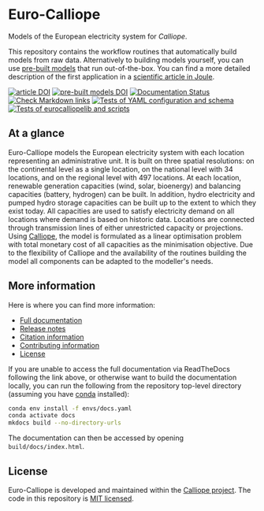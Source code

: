 # Euro-Calliope

Models of the European electricity system for _Calliope_.

This repository contains the workflow routines that automatically build models from raw data. Alternatively to building models yourself, you can use [pre-built models](https://doi.org/10.5281/zenodo.3949553) that run out-of-the-box. You can find a more detailed description of the first application in a [scientific article in Joule](https://doi.org/10.1016/j.joule.2020.07.018).

[![article DOI](https://img.shields.io/badge/article-10.1016/j.joule.2020.07.018-blue)](https://doi.org/10.1016/j.joule.2020.07.018)
[![pre-built models DOI](https://img.shields.io/badge/prebuilts-10.5281%2Fzenodo.3949553-blue)](https://doi.org/10.5281/zenodo.3949553)
[![Documentation Status](https://readthedocs.org/projects/euro-calliope/badge/?version=latest)](https://euro-calliope.readthedocs.io/en/latest/?badge=latest)
[![Check Markdown links](https://github.com/calliope-project/euro-calliope/actions/workflows/externallinks.yaml/badge.svg)](https://github.com/calliope-project/euro-calliope/actions/workflows/externallinks.yaml)
[![Tests of YAML configuration and schema](https://github.com/calliope-project/euro-calliope/actions/workflows/schemavalidation.yaml/badge.svg)](https://github.com/calliope-project/euro-calliope/actions/workflows/schemavalidation.yaml)
[![Tests of eurocalliopelib and scripts](https://github.com/calliope-project/euro-calliope/actions/workflows/pythonpackage.yaml/badge.svg)](https://github.com/calliope-project/euro-calliope/actions/workflows/pythonpackage.yaml)

## At a glance

Euro-Calliope models the European electricity system with each location representing an administrative unit. It is built on three spatial resolutions: on the continental level as a single location, on the national level with 34 locations, and on the regional level with 497 locations. At each location, renewable generation capacities (wind, solar, bioenergy) and balancing capacities (battery, hydrogen) can be built. In addition, hydro electricity and pumped hydro storage capacities can be built up to the extent to which they exist today. All capacities are used to satisfy electricity demand on all locations where demand is based on historic data. Locations are connected through transmission lines of either unrestricted capacity or projections. Using [Calliope](https://www.callio.pe), the model is formulated as a linear optimisation problem with total monetary cost of all capacities as the minimisation objective. Due to the flexibility of Calliope and the availability of the routines building the model all components can be adapted to the modeller's needs.

## More information

Here is where you can find more information:

* [Full documentation](https://euro-calliope.readthedocs.io/)
* [Release notes](./CHANGELOG.md)
* [Citation information](./docs/about/citation.md)
* [Contributing information](./CONTRIBUTING.md)
* [License](./LICENSE.md)

If you are unable to access the full documentation via ReadTheDocs following the link above, or otherwise want to build the documentation locally, you can run the following from the repository top-level directory (assuming you have [conda](https://conda.io) installed):


```bash
conda env install -f envs/docs.yaml
conda activate docs
mkdocs build --no-directory-urls
```

The documentation can then be accessed by opening `build/docs/index.html`.

## License

Euro-Calliope is developed and maintained within the [Calliope project](https://www.callio.pe). The code in this repository is [MIT licensed](./LICENSE.md).
